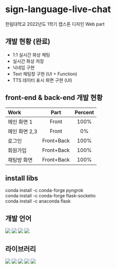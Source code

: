 # sign-language-live-chat
한림대학교 2022년도 1학기 캡스톤 디자인 Web part

## 개발 현황 (완료)
 - 1:1 실시간 화상 채팅
 - 실시간 화상 저장
 - 닉네임 구현
 - Text 채팅창 구현 (UI + Function)
 - TTS 데이터 표시 화면 구현 (UI)

## front-end & back-end 개발 현황
|Work|Part|Percent|
|:---|:---:|:---:|
|메인 화면 1|Front|100%|
|메인 화면 2,3|Front|0%|
|로그인|Front+Back|100%|
|회원가입|Front+Back|100%|
|채팅방 화면|Front+Back|100%|

## install libs
conda install -c conda-forge pyngrok  
conda install -c conda-forge flask-socketio  
conda install -c anaconda flask  
 
## 개발 언어
<img src="https://img.shields.io/badge/HTML5-E34F26?style=flat-square&logo=HTML5&logoColor=white"/> <img src="https://img.shields.io/badge/CSS3-1572B6?style=flat-square&logo=CSS3&logoColor=white"/> <img src="https://img.shields.io/badge/JavaScript-F7DF1E?style=flat-square&logo=JavaScript&logoColor=white"/> <img src="https://img.shields.io/badge/Python-3776AB?style=flat-square&logo=Python&logoColor=white"/> 

## 라이브러리
<img src="https://img.shields.io/badge/Flask-000000?style=flat-square&logo=Flask&logoColor=white"/> <img src="https://img.shields.io/badge/socket.io-010101?style=flat-square&logo=socket.io&logoColor=white"/> <img src="https://img.shields.io/badge/Bootstrap-7952B3?style=flat-square&logo=Bootstrap&logoColor=white"/> <img src="https://img.shields.io/badge/WebRTC-333333?style=flat-square&logo=WebRTC&logoColor=white"/> <img src="https://img.shields.io/badge/ngrok-1F1E37?style=flat-square&logo=ngrok&logoColor=white"/>
